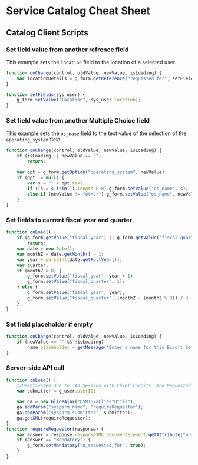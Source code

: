 # Service Catalog Cheat Sheet

## Catalog Client Scripts

### Set field value from another refrence field

This example sets the `location` field to the location of a selected user.

```javascript
function onChange(control, oldValue, newValue, isLoading) {
    var locationDetails = g_form.getReference("requested_for", setFields);
}

function setFields(sys_user) {
    g_form.setValue("location", sys_user.location);
}
```

### Set field value from another Multiple Choice field

This example sets the `os_name` field to the text value of the selection of the `operating_system` field.

```javascript
function onChange(control, oldValue, newValue, isLoading) {
    if (isLoading || newValue == "")
        return;

    var opt = g_form.getOption("operating_system", newValue);
    if (opt != null) {
        var s = "" + opt.text;
        if ((s = s.trim()).length > 0) g_form.setValue("os_name", s);
        else if (newValue != "other") g_form.setValue("os_name", newValue);
    }
}
```

### Set fields to current fiscal year and quarter

```javascript
function onLoad() {
    if (g_form.getValue("fiscal_year") || g_form.getValue("fiscal_quarter"))
        return;
    var date = new Date();
    var monthZ = date.getMonth() - 1;
    var year = parseInt(date.getFullYear());
    var quarter;
    if (monthZ > 8) {
        g_form.setValue("fiscal_year", year + 1);
        g_form.setValue("fiscal_quarter", 1);
    } else {
        g_form.setValue("fiscal_year", year);
        g_form.setValue("fiscal_quarter", (monthZ - (monthZ % 3)) / 3 + 2);
    }
}
```

### Set field placeholder if empty

```javascript
function onChange(control, oldValue, newValue, isLoading) {
    if (newValue == "" && !isLoading)
        name.placeholder = getMessage("Enter a name for this Export Set");
}
```

### Server-side API call

```javascript
function onLoad() {
    //Deactivated due to JAD Session with Chief Corbitt. The Requested for in rare circumstances can be a contractor.
    var submitter = g_user.userID;

    var ga = new GlideAjax("USM157aClientUtils");
    ga.addParam("sysparm_name", "requireRequestor");
    ga.addParam("sysparm_submitter", submitter);
    ga.getXML(requireRequestor);
}
function requireRequestor(response) {
    var answer = response.responseXML.documentElement.getAttribute("answer");
    if (answer == "Mandatory") {
        g_form.setMandatory("u_requested_for", true);
    }
}
```
